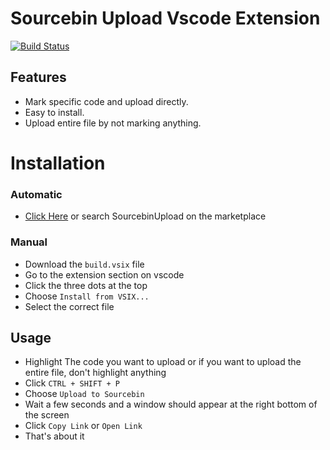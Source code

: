 # Sourcebin Upload Vscode Extension

[![Build Status](https://travis-ci.org/joemccann/dillinger.svg?branch=master)](https://travis-ci.org/joemccann/dillinger)

## Features 

  - Mark specific code and upload directly.
  - Easy to install.
  - Upload entire file by not marking anything.

# Installation
### Automatic
- [Click Here](https://marketplace.visualstudio.com/items?itemName=Barzuka.sourcebinupload) or search SourcebinUpload on the marketplace
### Manual
- Download the ```build.vsix``` file
- Go to the extension section on vscode
- Click the three dots at the top
- Choose ```Install from VSIX...```
- Select the correct file

## Usage
- Highlight The code you want to upload or if you want to upload the entire file, don't highlight anything
- Click ```CTRL + SHIFT + P```
- Choose ```Upload to Sourcebin```
- Wait a few seconds and a window should appear at the right bottom of the screen
- Click ```Copy Link``` or ```Open Link```
- That's about it
